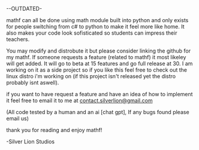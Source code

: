 --OUTDATED-

mathf can all be done using math module built into python and only exists for people switching from c# to python to make it feel more like home. It also makes your code look sofisticated so students
can impress their teachers. 

You may modify and distrobute it but please consider linking the github for my mathf. If someone requests a feature (related to mathf) it most likeley will get added. It will go to beta at 15 features
and go full release at 30. I am working on it as a side project so if you like this feel free to check out the linux distro i'm working on (if this project isn't released yet the distro probably isnt aswell).

if you want to have request a feature and have an idea of how to implement it feel free to email it to me at contact.silverlion@gmail.com

(All code tested by a human and an ai [chat gpt], If any bugs found please email us)

thank you for reading and enjoy mathf!

-Silver Lion Studios
